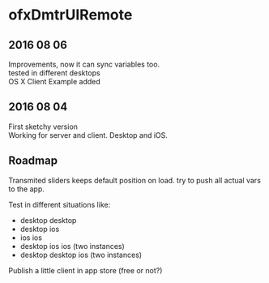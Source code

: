 # ofxDmtrUIRemote

## 2016 08 06
Improvements, now it can sync variables too.  
tested in different desktops  
OS X Client Example added

## 2016 08 04
First sketchy version   
Working for server and client. Desktop and iOS.   

## Roadmap
Transmited sliders keeps default position on load. try to push all actual vars to the app.

Test in different situations like:
- desktop desktop  
- desktop ios  
- ios ios  
- desktop ios ios (two instances)
- desktop desktop ios (two instances)

Publish a little client in app store (free or not?)


